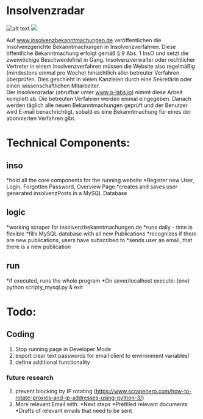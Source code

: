 # Insolvenzradar

![alt text](https://im.ezgif.com/tmp/ezgif-1-edc49e5bee74.gif)
<img src="https://im.ezgif.com/tmp/ezgif-1-edc49e5bee74.gif">

Auf www.insolvenzbekanntmachungen.de veröffentlichen die Insolvenzgerichte Bekanntmachungen in Insolvenzverfahren. Diese öffentliche Bekanntmachung erfolgt gemäß § 9 Abs. 1 InsO und setzt die zweiwöchige Beschwerdefrist in Gang. Insolvenzverwalter oder rechtlicher Vertreter in einem Insolvenzverfahren müssen die Website also regelmäßig (mindestens einmal pro Woche) hinsichtlich aller betreuter Verfahren überprüfen. Dies geschieht in vielen Kanzleien durch eine Sekretärin oder einen wissenschaftlichen Mitarbeiter.   
Der Insolvenzradar (abrufbar unter www.q-labs.io) nimmt diese Arbeit komplett ab. Die betreuten Verfahren werden einmal eingegeben. Danach werden täglich alle neuen Bekanntmachungen geprüft und der Benutzer wird E-mail benachrichtigt, sobald es eine Bekanntmachung für eines der abonnierten Verfahren gibt.  

# Technical Components:

## inso
  *hold all the core components for the running website
  *Register new User, Login, Forgotten Password, Overview Page
  *creates and saves user generated insolvenzPosts in a MySQL Database
## logic
  *working scraper for insolvenzbekanntmachungen.de
  *runs daily - time is flexible
  *fills MySQL database with all new Publications 
  *recognizes if there are new publications, users have subscribed to
  *sends user an email, that there is a new publication
## run
  *if executed, runs the whole program
  *On sever/localhost execute: (env) python scripty_mysql.py & exit

# Todo:

## Coding
1. Stop running page in Developer Mode
2. export clear text passwords for email client to environment variables! 
3. define additional functionality

### future research
1. prevent blocking by IP rotating (https://www.scrapehero.com/how-to-rotate-proxies-and-ip-addresses-using-python-3/)
2. More relevant Email with:
  *Next steps
  *Prefilled relevant documents
  *Drafts of relevant emails that need to be sent
